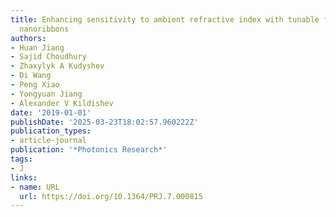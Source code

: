 ```yaml
---
title: Enhancing sensitivity to ambient refractive index with tunable few-layer graphene/hBN
  nanoribbons
authors:
- Huan Jiang
- Sajid Choudhury
- Zhaxylyk A Kudyshev
- Di Wang
- Peng Xiao
- Yongyuan Jiang
- Alexander V Kildishev
date: '2019-01-01'
publishDate: '2025-03-23T18:02:57.960222Z'
publication_types:
- article-journal
publication: '*Photonics Research*'
tags:
- J
links:
- name: URL
  url: https://doi.org/10.1364/PRJ.7.000815
---
```

